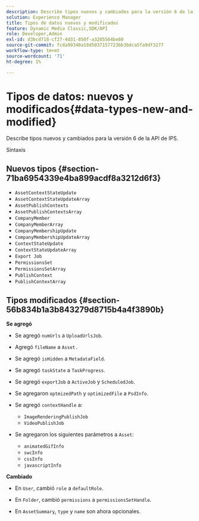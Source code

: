```yaml
---
description: Describe tipos nuevos y cambiados para la versión 6 de la API de IPS.
solution: Experience Manager
title: Tipos de datos nuevos y modificados
feature: Dynamic Media Classic,SDK/API
role: Developer,Admin
exl-id: d3bcd718-cf27-4d31-850f-a3205564be60
source-git-commit: fcda99340a18d5037157723bb3bdca5fa9df3277
workflow-type: tm+mt
source-wordcount: '71'
ht-degree: 1%

---
```


# Tipos de datos: nuevos y modificados{#data-types-new-and-modified}

Describe tipos nuevos y cambiados para la versión 6 de la API de IPS.

Sintaxis

## Nuevos tipos {#section-71ba6954339e4ba899acdf8a3212d6f3}

* `AssetContextStateUpdate`
* `AssetContextStateUpdateArray`
* `AssetPublishContexts`
* `AssetPublishContextsArray`
* `CompanyMember`
* `CompanyMemberArray`
* `CompanyMembershipUpdate`
* `CompanyMembershipUpdateArray`
* `ContextStateUpdate`
* `ContextStateUpdateArray`
* `Export Job`
* `PermissionsSet`
* `PermissionsSetArray`
* `PublishContext`
* `PublishContextArray`

## Tipos modificados {#section-56b834b1a3b843279d8715b4a4f3890b}

**Se agregó**

* Se agregó `numUrls` a `UploadUrlsJob`.

* Agregó `fileName` a `Asset.`

* Se agregó `isHidden` a `MetadataField`.

* Se agregó `taskState` a `TaskProgress`.

* Se agregó `exportJob` a `ActiveJob` y `ScheduledJob`.

* Se agregaron `optmizedPath` y `optimizedFile` a `PsdInfo`.

* Se agregó `contextHandle` a:

   * `ImageRenderingPublishJob`
   * `VideoPublishJob`

* Se agregaron los siguientes parámetros a `Asset`:

   * `animatedGifInfo`
   * `swcInfo`
   * `cssInfo`
   * `javascriptInfo`

**Cambiado**

* En `User`, cambió `role` a `defaultRole`.

* En `Folder`, cambió `permissions` a `permissionsSetHandle`.

* En `AssetSummary`, `type` y `name` son ahora opcionales.
